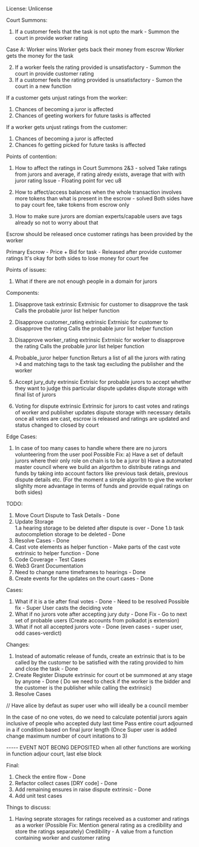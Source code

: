 License: Unlicense

Court Summons:
1. If a customer feels that the task is not upto the mark - Summon the court in provide worker rating

Case A: Worker wins 
Worker gets back their money from escrow 
Worker gets the money for the task 

2. If a worker feels the rating provided is unsatisfactory - Summon the court in provide customer rating
3. If a customer feels the rating provided is unsatisfactory - Sumon the court in a new function

<!-- -> Ratings is provided more importance than tokens because ratings affect other oppotunities as well in the long terms
For increase in rating -> (% above mjority * 0.5) + actual rating received
No deductions in rating for the losing side as of now -->

If a customer gets unjust ratings from the worker:
1. Chances of becoming a juror is affected
2. Chances of geeting workers for future tasks is affected

If a worker gets unjust ratings from the customer:
1. Chances of becoming a juror is affected
2. Chances fo getting picked for future tasks is affected


Points of contention:
1. How to affect the ratings in Court Summons 2&3 - solved
   Take ratings from jurors and average, if rating alredy exists, average that with with juror rating
   Issue -  Floating point for vec u8

2. How to affect/access balances when the whole transaction involves more tokens than what is present in the escrow - solved
   Both sides have to pay court fee, take tokens from escrow only
   

3. How to make sure jurors are domian experts/capable 
   users ave tags already so not to worry about that

Escrow should be released once customer ratings has been provided by the worker

Primary Escrow  - Price  + Bid for task - Released after provide customer ratings
It's okay for both sides to lose money for court fee

<!-- Not necessary
Secondary Escrow  - Court fee from publisher + Court fee from worker - Released after customer accepts provided rating

Single escrow 
Price + Bid money - 100 + 100 units -->

Points of issues:
1. What if there are not enough people in a domain for jurors

Components:

1. Disapprove task extrinsic
Extrnisic for customer to disapprove the task 
Calls the probable juror list helper function

2. Disapprove customer_rating extrinsic 
Extrnisic for customer to disapprove the rating
Calls the probable juror list helper function

3. Disapprove  worker_rating extrinsic 
Extrnisic for worker to disapprove the rating
Calls the probable juror list helper function

4. Probable_juror helper function
Returs a list of all the jurors with rating >4 and matching tags to the task tag excluding the publisher and the worker

5. Accept jury_duty extrinsic 
Extrisic for probable jurors to accept whether they want to judge this particular dispute
updates dispute storage with final list of jurors

6. Voting for dispute extrinsic 
Extrinsic for jurors to cast votes and ratings of worker and publisher
updates dispute storage with necessary details
once all votes are cast, escrow is released and ratings are updated and status changed to closed by court


Edge Cases:
1. In case of too many cases to handle where there are no jurors volunteering from the user pool
Possible Fix: 
a) Have a set of default jurors where their only role on chain is to be a juror 
b) Have a automated master council where we build an algorthm to distribute ratings and funds by taking into account factors like previous task detais, previous dispute details etc.
(For the moment a simple algoritm to give the worker slighlty more advantage in terms of funds and provide equal ratings on both sides)


TODO:
1. Move Court Dispute to Task Details - Done
2. Update Storage  
   1.a hearing storage to be deleted after dispute is over - Done
   1.b task autocompletion storage to be deleted - Done
3. Resolve Cases - Done
4. Cast vote elements as  helper function - Make parts of the cast vote extrinsic to helper function - Done
5. Code Coverage - Test Cases
6. Web3 Grant Documentation
7. Need to change name timeframes to hearings - Done
8. Create events for the updates on the court cases - Done

Cases:
1. What if it is a tie after final votes - Done - Need to be resolved 
Possible fix - Super User casts the deciding vote 
2. What if no jurors vote after accepting jury duty - Done 
Fix - Go to next set of probable users (Create accounts from polkadot js extension)
3. What if not all accepted jurors vote - Done
(even cases - super user, odd cases-verdict)


Changes:
1. Instead of automatic release of funds, create an extrinsic that is to be called by the customer to be satisfied with the rating provided to him and close the  task - Done
2. Create Register Dispute extrinsic for court ot be summoned at any stage by anyone - Done
 ( Do we need to check if the worker is the bidder and the customer is the publisher while calling the extrinsic) 
3. Resolve Cases 

// Have alice by defaut as super user who will ideally be a council member

In the case of no one votes, do we need to calculate potential jurors again inclusive of people who accepted duty last time
Pass entire court adjourned in a if condition based on final juror length
(Once Super user is added change maximum number of court initations to 3)

----- EVENT NOT BEONG DEPOSITED when all other functions are working in function adjour court, last else block

Final:
1. Check the entire flow - Done
2. Refactor collect cases [DRY code] - Done
3. Add remaining ensures in raise dispute extrinsic - Done
4. Add unit test cases

Things to discuss:
1. Having seprate storages for ratings received as a customer and ratings as a worker
(Possible Fix: Mention general rating as a credibility and store the ratings separately)
Credibility - A value from a function containing worker and customer rating


